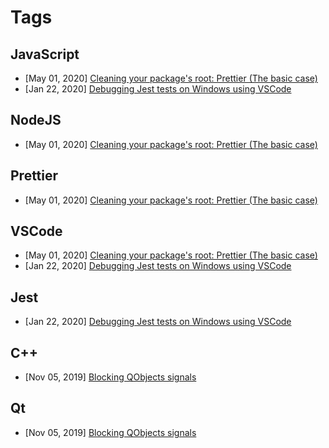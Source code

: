 # Tags

## JavaScript

- [May 01, 2020] [Cleaning your package's root: Prettier (The basic case)](../posts/package-tidiness-prettier-simple.md)
- [Jan 22, 2020] [Debugging Jest tests on Windows using VSCode](../posts/debugging-jest-tests-on-windows-using-vscode.md)

## NodeJS

- [May 01, 2020] [Cleaning your package's root: Prettier (The basic case)](../posts/package-tidiness-prettier-simple.md)

## Prettier

- [May 01, 2020] [Cleaning your package's root: Prettier (The basic case)](../posts/package-tidiness-prettier-simple.md)

## VSCode

- [May 01, 2020] [Cleaning your package's root: Prettier (The basic case)](../posts/package-tidiness-prettier-simple.md)
- [Jan 22, 2020] [Debugging Jest tests on Windows using VSCode](../posts/debugging-jest-tests-on-windows-using-vscode.md)

## Jest

- [Jan 22, 2020] [Debugging Jest tests on Windows using VSCode](../posts/debugging-jest-tests-on-windows-using-vscode.md)

## C++

- [Nov 05, 2019] [Blocking QObjects signals](../posts/blocking-qobjects-signals.md)

## Qt

- [Nov 05, 2019] [Blocking QObjects signals](../posts/blocking-qobjects-signals.md)
